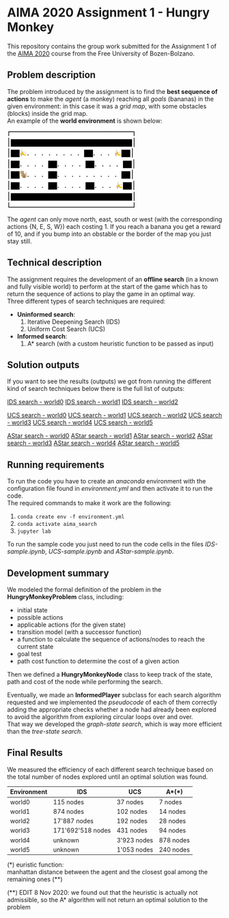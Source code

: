 # AIMA 2020 Assignment 1 - Hungry Monkey

This repository contains the group work submitted for the Assignment 1 of the [AIMA 2020](https://ole.unibz.it/course/view.php?id=6841) course from the Free University of Bozen-Bolzano.

## Problem description

The problem introduced by the assignment is to find the **best sequence of actions** to make the *agent* (a monkey) reaching all *goals* (bananas) in the given environment: in this case it was a *grid map*, with some obstacles (blocks) inside the grid map.  
An example of the **world environment** is shown below:  

<img src="/images/hungry_monkey.gif"  width="300">

The *agent* can only move north, east, south or west (with the corresponding actions {N, E, S, W}) each costing 1. If you reach a banana you get a reward of 10, and if you bump into an obstable or the border of the map you just stay still.

## Technical description

The assignment requires the development of an **offline search** (in a known and fully visible world) to perform at the start of the game which has to return the sequence of actions to play the game in an optimal way.  
Three different types of search techniques are required:
* __Uninformed search__:
  1. Iterative Deepening Search (IDS)
  2. Uniform Cost Search (UCS)
* __Informed search__:
  1. A* search (with a custom heuristic function to be passed as input)
  
## Solution outputs

If you want to see the results (outputs) we got from running the different kind of search techniques below there is the full list of outputs:

[IDS search - world0](http://htmlpreview.github.io/?https://github.com/giannpelle/AI-lab1-HungryMonkey/blob/master/sample-outputs/IDS-world0-output.html)
[IDS search - world1](http://htmlpreview.github.io/?https://github.com/giannpelle/AI-lab1-HungryMonkey/blob/master/sample-outputs/IDS-world1-output.html)
[IDS search - world2](http://htmlpreview.github.io/?https://github.com/giannpelle/AI-lab1-HungryMonkey/blob/master/sample-outputs/IDS-world2-output.html)

[UCS search - world0](http://htmlpreview.github.io/?https://github.com/giannpelle/AI-lab1-HungryMonkey/blob/master/sample-outputs/UCS-world0-output.html)
[UCS search - world1](http://htmlpreview.github.io/?https://github.com/giannpelle/AI-lab1-HungryMonkey/blob/master/sample-outputs/UCS-world1-output.html)
[UCS search - world2](http://htmlpreview.github.io/?https://github.com/giannpelle/AI-lab1-HungryMonkey/blob/master/sample-outputs/UCS-world2-output.html)
[UCS search - world3](http://htmlpreview.github.io/?https://github.com/giannpelle/AI-lab1-HungryMonkey/blob/master/sample-outputs/UCS-world3-output.html)
[UCS search - world4](http://htmlpreview.github.io/?https://github.com/giannpelle/AI-lab1-HungryMonkey/blob/master/sample-outputs/UCS-world4-output.html)
[UCS search - world5](http://htmlpreview.github.io/?https://github.com/giannpelle/AI-lab1-HungryMonkey/blob/master/sample-outputs/UCS-world5-output.html)

[AStar search - world0](http://htmlpreview.github.io/?https://github.com/giannpelle/AI-lab1-HungryMonkey/blob/master/sample-outputs/AStar-world0-output.html)
[AStar search - world1](http://htmlpreview.github.io/?https://github.com/giannpelle/AI-lab1-HungryMonkey/blob/master/sample-outputs/AStar-world1-output.html)
[AStar search - world2](http://htmlpreview.github.io/?https://github.com/giannpelle/AI-lab1-HungryMonkey/blob/master/sample-outputs/AStar-world2-output.html)
[AStar search - world3](http://htmlpreview.github.io/?https://github.com/giannpelle/AI-lab1-HungryMonkey/blob/master/sample-outputs/AStar-world3-output.html)
[AStar search - world4](http://htmlpreview.github.io/?https://github.com/giannpelle/AI-lab1-HungryMonkey/blob/master/sample-outputs/AStar-world4-output.html)
[AStar search - world5](http://htmlpreview.github.io/?https://github.com/giannpelle/AI-lab1-HungryMonkey/blob/master/sample-outputs/AStar-world5-output.html)

## Running requirements

To run the code you have to create an *anaconda* environment with the configuration file found in *environment.yml* and then activate it to run the code.  
The required commands to make it work are the following:
1. `conda create env -f environment.yml`
2. `conda activate aima_search`
3. `jupyter lab`

To run the sample code you just need to run the code cells in the files *IDS-sample.ipynb*, *UCS-sample.ipynb* and *AStar-sample.ipynb*.

## Development summary

We modeled the formal definition of the problem in the **HungryMonkeyProblem** class, including:

- initial state
- possible actions
- applicable actions (for the given state)
- transition model (with a successor function)
- a function to calculate the sequence of actions/nodes to reach the current state
- goal test
- path cost function to determine the cost of a given action

Then we defined a **HungryMonkeyNode** class to keep track of the state, path and cost of the node while performing the search.

Eventually, we made an **InformedPlayer** subclass for each search algorithm requested and we implemented the *pseudocode* of each of them correctly adding the appropriate checks whether a node had already been explored to avoid the algorithm from exploring circular loops over and over.  
That way we developed the *graph-state search*, which is way more efficient than the *tree-state search*. 

## Final Results

We measured the efficiency of each different search technique based on the total number of nodes explored until an optimal solution was found. 

Environment | IDS | UCS | A*(*)
------ | ------ | ------ | ------
world0 | 115 nodes | 37 nodes | 7 nodes
world1 | 874 nodes | 102 nodes | 14 nodes
world2 | 17'887 nodes | 192 nodes | 28 nodes
world3 | 171'692'518 nodes | 431 nodes | 94 nodes
world4 | unknown | 3'923 nodes | 878 nodes
world5 | unknown | 1'053 nodes | 240 nodes

(*) euristic function:  
manhattan distance between the agent and the closest goal among the remaining ones (\*\*)

(\*\*) EDIT 8 Nov 2020: we found out that the heuristic is actually not admissible, so the A* algorithm will not return an optimal solution to the problem


